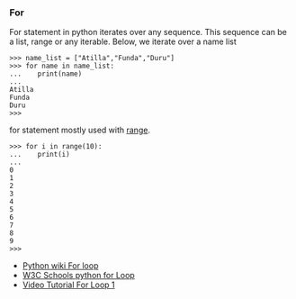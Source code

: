 ### For

For statement in python iterates over any sequence.
This sequence can be a list, range or any iterable.
Below, we iterate over a name list

    >>> name_list = ["Atilla","Funda","Duru"]
    >>> for name in name_list:
    ...    print(name)
    ...
    Atilla
    Funda
    Duru
    >>>


for statement mostly used with [range](range.md).


    >>> for i in range(10):
    ...    print(i)
    ...
    0
    1
    2
    3
    4
    5
    6
    7
    8
    9
    >>>



 - [Python wiki For loop](https://wiki.python.org/moin/ForLoop)
 - [W3C Schools python for Loop](https://www.w3schools.com/python/python_for_loops.asp)
 - [Video Tutorial For Loop 1](https://youtu.be/xtXexPSfcZg)
